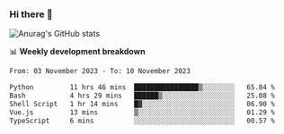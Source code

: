 ### Hi there 👋
![Anurag's GitHub stats](https://github-readme-stats.vercel.app/api?username=jami1024&show_icons=true&theme=radical)

📊 **Weekly development breakdown**
<!--START_SECTION:waka-->

```txt
From: 03 November 2023 - To: 10 November 2023

Python         11 hrs 46 mins  ████████████████▒░░░░░░░░   65.84 %
Bash           4 hrs 29 mins   ██████▒░░░░░░░░░░░░░░░░░░   25.08 %
Shell Script   1 hr 14 mins    █▓░░░░░░░░░░░░░░░░░░░░░░░   06.90 %
Vue.js         13 mins         ▒░░░░░░░░░░░░░░░░░░░░░░░░   01.29 %
TypeScript     6 mins          ░░░░░░░░░░░░░░░░░░░░░░░░░   00.57 %
```

<!--END_SECTION:waka-->
<!--
**jami1024/jami1024** is a ✨ _special_ ✨ repository because its `README.md` (this file) appears on your GitHub profile.

Here are some ideas to get you started:

- 🔭 I’m currently working on ...
- 🌱 I’m currently learning ...
- 👯 I’m looking to collaborate on ...
- 🤔 I’m looking for help with ...
- 💬 Ask me about ...
- 📫 How to reach me: ...
- 😄 Pronouns: ...
- ⚡ Fun fact: ...
-->
